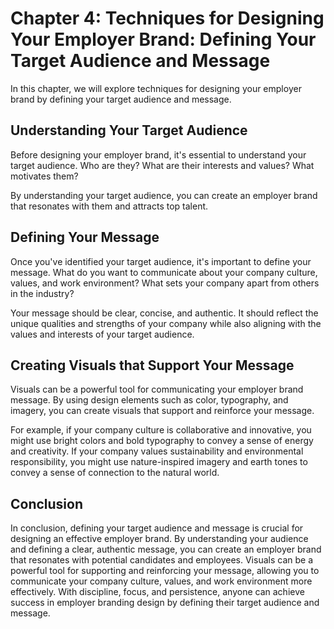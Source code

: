 Chapter 4: Techniques for Designing Your Employer Brand: Defining Your Target Audience and Message
==================================================================================================

In this chapter, we will explore techniques for designing your employer brand by defining your target audience and message.

Understanding Your Target Audience
----------------------------------

Before designing your employer brand, it's essential to understand your target audience. Who are they? What are their interests and values? What motivates them?

By understanding your target audience, you can create an employer brand that resonates with them and attracts top talent.

Defining Your Message
---------------------

Once you've identified your target audience, it's important to define your message. What do you want to communicate about your company culture, values, and work environment? What sets your company apart from others in the industry?

Your message should be clear, concise, and authentic. It should reflect the unique qualities and strengths of your company while also aligning with the values and interests of your target audience.

Creating Visuals that Support Your Message
------------------------------------------

Visuals can be a powerful tool for communicating your employer brand message. By using design elements such as color, typography, and imagery, you can create visuals that support and reinforce your message.

For example, if your company culture is collaborative and innovative, you might use bright colors and bold typography to convey a sense of energy and creativity. If your company values sustainability and environmental responsibility, you might use nature-inspired imagery and earth tones to convey a sense of connection to the natural world.

Conclusion
----------

In conclusion, defining your target audience and message is crucial for designing an effective employer brand. By understanding your audience and defining a clear, authentic message, you can create an employer brand that resonates with potential candidates and employees. Visuals can be a powerful tool for supporting and reinforcing your message, allowing you to communicate your company culture, values, and work environment more effectively. With discipline, focus, and persistence, anyone can achieve success in employer branding design by defining their target audience and message.
